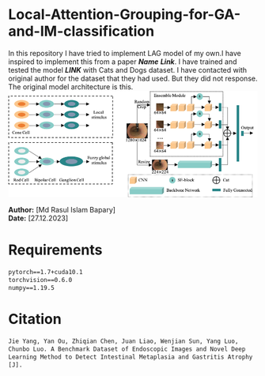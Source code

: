 # Local-Attention-Grouping-for-GA-and-IM-classification

In this repository I have tried to implement LAG model of my own.I have inspired to implement this from a paper ***Name*** ***Link***. I have trained and tested the model ***LINK*** with Cats and Dogs dataset. I have contacted with original author for the dataset that they had used. But they did not response. The original model architecture is this.
![Model_Architecture](https://github.com/rasul-ai/Local-Attention-Grouping-for-GA-and-IM-classification/blob/main/Images/OriginalModelArchitecture.png)


**Author:** [Md Rasul Islam Bapary]  
**Date:** [27.12.2023]

# Requirements
```
pytorch==1.7+cuda10.1
torchvision==0.6.0
numpy==1.19.5
```
# Citation
```
Jie Yang, Yan Ou, Zhiqian Chen, Juan Liao, Wenjian Sun, Yang Luo, Chunbo Luo. A Benchmark Dataset of Endoscopic Images and Novel Deep Learning Method to Detect Intestinal Metaplasia and Gastritis Atrophy [J].
```
